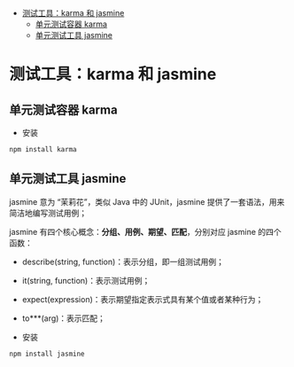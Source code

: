 

<!-- toc -->

* [测试工具：karma 和 jasmine](#测试工具karma-和-jasmine)
  * [单元测试容器 karma](#单元测试容器-karma)
  * [单元测试工具 jasmine](#单元测试工具-jasmine)

<!-- toc stop -->



# 测试工具：karma 和 jasmine #

## 单元测试容器 karma ##


- 安装
```
npm install karma
```



## 单元测试工具 jasmine ##

jasmine 意为 “茉莉花”，类似 Java 中的 JUnit，jasmine 提供了一套语法，用来简洁地编写测试用例；

jasmine 有四个核心概念：**分组、用例、期望、匹配**，分别对应 jasmine 的四个函数：
- describe(string, function)：表示分组，即一组测试用例；
- it(string, function)：表示测试用例；
- expect(expression)：表示期望指定表示式具有某个值或者某种行为；
- to***(arg)：表示匹配；


- 安装
```
npm install jasmine
```